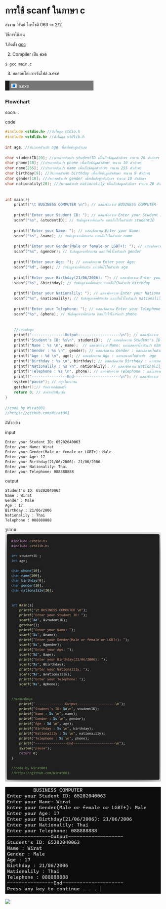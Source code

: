 # การใช้ scanf ในภาษา c

ส่งงาน วิรัตน์ ไกรโชติ 063 คธ 2/2 

วิธีการใช้งาน


 1.ติดตั้ง [gcc](https://gcc.gnu.org/)

2. Compiler เป็น exe
```besh
$ gcc main.c
```

3. ทดสอบโดยการรันไฟล์ a.exe

![image](https://github.com/Wirat001/c-language-use-scanf/blob/main/image/previwe3.png)
  
### Flowchart
 soon...

code
```c
#include <stdio.h> //ดึงโมดุล stdio.h
#include <stdlib.h> //ดึงโมดุล stdlib.h

int age; //ประกาศตัวแปร age เพื่อเก็บข้อมูลตัวเลข

char studentID[20]; //ประกาศตัวแปร studentID เพื่อเก็บข้อมูลตัวอักษร จำนวน 20 ตัวอักษร
char phone[10]; //ประกาศตัวแปร phone เพื่อเก็บข้อมูลตัวอักษร จำนวน 10 ตัวอักษร
char name[255]; //ประกาศตัวแปร name เพื่อเก็บข้อมูลตัวอักษร จำนวน 255 ตัวอักษร
char birthday[9]; //ประกาศตัวแปร birthday เพื่อเก็บข้อมูลตัวอักษร จำนวน 9 ตัวอักษร
char gender[10]; //ประกาศตัวแปร gender เพื่อเก็บข้อมูลตัวอักษร จำนวน 10 ตัวอักษร
char nationalily[20]; //ประกาศตัวแปร nationalily เพื่อเก็บข้อมูลตัวอักษร จำนวน 20 ตัวอักษร


int main(){ 
    printf("\t BUSINESS COMPUTER \n"); // แสดงข้อความ BUSINESS COMPUTER

    printf("Enter your Student ID: "); // แสดงข้อความ Enter your Student ID: 
    scanf("%s", &studentID); // รับข้อมูลจากคีย์บอร์ด และเก็บไว้ในตัวแปร studentID
 
    printf("Enter your Name: "); // แสดงข้อความ Enter your Name: 
    scanf("%s", &name); // รับข้อมูลจากคีย์บอร์ด และเก็บไว้ในตัวแปร name

    printf("Enter your Gender(Male or female or LGBT+): "); // แสดงข้อความ Enter your Gender(Male or female or LGBT+): 
    scanf("%s", &gender); // รับข้อมูลจากคีย์บอร์ด และเก็บไว้ในตัวแปร gender

    printf("Enter your Age: "); // แสดงข้อความ Enter your Age: 
    scanf("%d", &age); // รับข้อมูลจากคีย์บอร์ด และเก็บไว้ในตัวแปร age

    printf("Enter your Birthday(21/06/2006): "); // แสดงข้อความ Enter your Birthday(21/06/2006): 
    scanf("%s", &birthday); // รับข้อมูลจากคีย์บอร์ด และเก็บไว้ในตัวแปร birthday

    printf("Enter your Nationalily: "); // แสดงข้อความ Enter your Nationalily: 
    scanf("%s", &nationalily); // รับข้อมูลจากคีย์บอร์ด และเก็บไว้ในตัวแปร nationalily

    printf("Enter your Telephone: "); // แสดงข้อความ Enter your Telephone:
    scanf("%s", &phone); // รับข้อมูลจากคีย์บอร์ด และเก็บไว้ในตัวแปร phone


    //แสดงข้อมูล    
    printf("---------------Output-------------------\n"); // แสดงข้อความ ---------------Output-------------------
    printf("Student's ID: %s\n", studentID);  // แสดงข้อความ Student's ID: และแสดงค่าในตัวแปร  studentID
    printf("Name : %s \n", name);  // แสดงข้อความ Name: และแสดงค่าในตัวแปร name
    printf("Gender : %s \n", gender); // แสดงข้อความ Gender : และแสดงค่าในตัวแปร  gender
    printf("Age : %d \n", age); // แสดงข้อความ Age : และแสดงค่าในตัวแปร  age
    printf("Birthday : %s \n", birthday); // แสดงข้อความ Birthday : และแสดงค่าในตัวแปร  birthday
    printf("Nationalily : %s \n", nationalily); // แสดงข้อความ Nationalily : และแสดงค่าในตัวแปร  nationalily
    printf("Telephone : %s \n", phone); // แสดงข้อความ Telephone : และแสดงค่าในตัวแปร  phone
    printf("----------------End---------------------\n"); // แสดงข้อความ ----------------End---------------------
    system("pause"); // หยุดโปรแกรม
    getchar();// รับค่าจากตีย์บอร์ด
    return 0; // ส่งค่ากลับฟังก์ชั่น
}

//code by Wirat001 
//https://github.com/Wirat001


```
#ตัวอย่าง

input
```
Enter your Student ID: 65202040063
Enter your Name: Wirat
Enter your Gender(Male or female or LGBT+): Male
Enter your Age: 17
Enter your Birthday(21/06/2006): 21/06/2006
Enter your Nationalily: Thai
Enter your Telephone: 088888888
```
output
```
Student's ID: 65202040063
Name : Wirat
Gender : Male
Age : 17
Birthday : 21/06/2006
Nationalily : Thai
Telephone : 088888888
```
รูปภาพ
![image](https://github.com/Wirat001/c-language-use-scanf/blob/main/image/preview1.png)


![image](https://github.com/Wirat001/c-language-use-scanf/blob/main/image/preview2.png)


![](https://count.getloli.com/get/@Wirat001?theme=moebooru)
